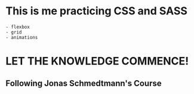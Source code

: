 # This is me practicing CSS and SASS
    - flexbox
    - grid
    - animations 

# LET THE KNOWLEDGE COMMENCE! 

## Following Jonas Schmedtmann's Course